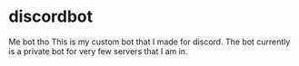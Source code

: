 # discordbot
Me bot tho
This is my custom bot that I made for discord. The bot currently is a private bot for very few servers that I am in.
